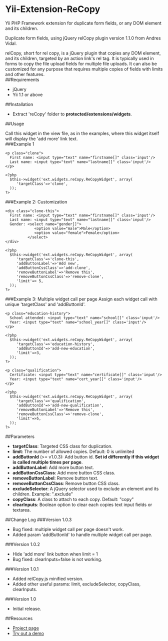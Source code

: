 Yii-Extension-ReCopy
====================

Yii PHP Framework extension for duplicate form fields, or any DOM element and its children.


Duplicate form fields, using jQuery relCopy plugin version 1.1.0 from Andres Vidal.    
  
relCopy, short for rel copy, is a jQuery plugin that copies any DOM element, and its children, targeted by an action link's rel tag. It is typically used in forms to copy the file upload fields for multiple file uploads. It can also be customized for any purpose that requires multiple copies of fields with limits and other features.  
##Requirements
- jQuery
- Yii 1.1 or above

##Installation

- Extract 'reCopy' folder to **protected/extensions/widgets**.

##Usage

Call this widget in the view file, as in the examples, where this widget itself will display the 'add more' link text.      
###Example 1
~~~
<p class="clone">
  First name: <input type="text" name="firstname[]" class='input'/>
  Last name: <input type="text" name="lastname[]" class='input'/>
</p>

<?php 
  $this->widget('ext.widgets.reCopy.ReCopyWidget', array(
     'targetClass'=>'clone',
  )); 
?>
~~~

###Example 2: Customization
~~~
<div class="clone-this">
  First name: <input type="text" name="firstname[]" class='input'/>
  Last name: <input type="text" name="lastname[]" class='input'/>
  Gender: <select name="gender[]">
             <option value="male">Male</option>
             <option value="female">Female</option>
          </select>
</div>

<?php 
  $this->widget('ext.widgets.reCopy.ReCopyWidget', array(
     'targetClass'=>'clone-this',
     'addButtonLabel'=>'Add new',
     'addButtonCssClass'=>'add-clone',
     'removeButtonLabel'=>'Remove this',
     'removeButtonCssClass'=>'remove-clone',
     'limit'=> 5,
  )); 
?>
~~~

###Example 3: Multiple widget call per page
Assign each widget call with unique 'targetClass' and 'addButtonId'.
~~~
<p class="education-history">
  School attended: <input type="text" name="school[]" class='input'/>
  Year: <input type="text" name="school_year[]" class='input'/>
</p>

<?php 
  $this->widget('ext.widgets.reCopy.ReCopyWidget', array(
     'targetClass'=>'education-history',
     'addButtonId'=>'add-new-education',
     'limit'=>3,
  )); 
?>

<p class="qualification">
  Certificate: <input type="text" name="certificate[]" class='input'/>
  Year: <input type="text" name="cert_year[]" class='input'/>
</p>
 
<?php 
  $this->widget('ext.widgets.reCopy.ReCopyWidget', array(
     'targetClass'=>'qualification',
     'addButtonId'=>'add-new-qualification',
     'removeButtonLabel'=>'Remove this',
     'removeButtonCssClass'=>'remove-clone',
     'limit'=>5,
  )); 
?>
~~~

##Parameters

- **targetClass**: Targeted CSS class for duplication.
- **limit**: The number of allowed copies. Default: 0 is unlimited
- **addButtonId** (>= v1.0.3): Add button id. **Set id differently if this widget is called multiple times per page**.
- **addButtonLabel**: Add more button text.
- **addButtonCssClass**: Add more button CSS class.
- **removeButtonLabel**: Remove button text.
- **removeButtonCssClass**: Remove button CSS class.
- **excludeSelector**: A jQuery selector used to exclude an element and its children. Example: ".exclude"
- **copyClass**: A class to attach to each copy. Default: "copy"
- **clearInputs**: Boolean option to clear each copies text input fields or textarea.

##Change Log
###Version 1.0.3
- Bug fixed: multiple widget call per page doesn't work.
- Added param 'addButtonId' to handle multiple widget call per page.

###Version 1.0.2
- Hide 'add more' link button when limit = 1
- Bug fixed: clearInputs=false is not working.

###Version 1.0.1
- Added relCopy.js minified version.
- Added other useful params: limit, excludeSelector, copyClass, clearInputs.

###Version 1.0
- Initial release.

##Resources
 * [Project page](http://www.andresvidal.com/labs/relcopy.html)
 * [Try out a demo](http://demos.9lessons.info/clone.php)
